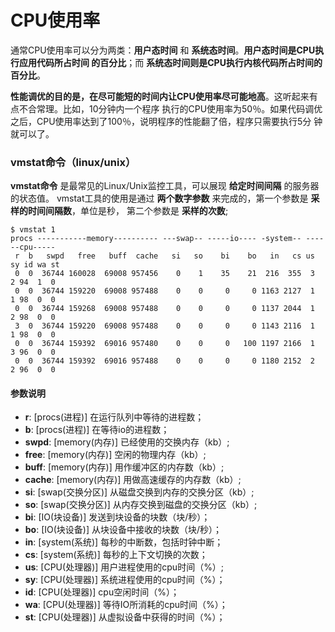CPU使用率
=====================================================
通常CPU使用率可以分为两类：**用户态时间** 和 **系统态时间**。**用户态时间是CPU执行应用代码所占时间
的百分比**；而 **系统态时间则是CPU执行内核代码所占时间的百分比**。

**性能调优的目的是，在尽可能短的时间内让CPU使用率尽可能地高**。这听起来有点不合常理。比如，10分钟内一个程序
执行的CPU使用率为50％。如果代码调优之后，CPU使用率达到了100％，说明程序的性能翻了倍，程序只需要执行5分
钟就可以了。

### vmstat命令（linux/unix）
**vmstat命令** 是最常见的Linux/Unix监控工具，可以展现 **给定时间间隔** 的服务器的状态值。
vmstat工具的使用是通过 **两个数字参数** 来完成的，第一个参数是 **采样的时间间隔数**，单位是秒，
第二个参数是 **采样的次数**;
```shell
$ vmstat 1
procs -----------memory---------- ---swap-- -----io---- -system-- ------cpu-----
 r  b   swpd   free   buff  cache   si   so    bi    bo   in   cs us sy id wa st
 0  0  36744 160028  69008 957456    0    1    35    21  216  355  3  2 94  1  0
 0  0  36744 159220  69008 957488    0    0     0     0 1163 2127  1  1 98  0  0
 0  0  36744 159268  69008 957488    0    0     0     0 1137 2044  1  2 98  0  0
 3  0  36744 159220  69008 957488    0    0     0     0 1143 2116  1  1 98  0  0
 0  0  36744 159392  69016 957480    0    0     0   100 1197 2166  1  3 96  0  0
 0  0  36744 159392  69016 957488    0    0     0     0 1180 2152  2  2 96  0  0
```
#### 参数说明
+ **r**: [procs(进程)] 在运行队列中等待的进程数；
+ **b**: [procs(进程)] 在等待io的进程数；
+ **swpd**: [memory(内存)] 已经使用的交换内存（kb）;
+ **free**: [memory(内存)] 空闲的物理内存（kb）;
+ **buff**: [memory(内存)] 用作缓冲区的内存数（kb）;
+ **cache**: [memory(内存)] 用做高速缓存的内存数（kb）;
+ **si**: [swap(交换分区)] 从磁盘交换到内存的交换分区（kb）;
+ **so**: [swap(交换分区)] 从内存交换到磁盘的交换分区（kb）;
+ **bi**: [IO(块设备)] 发送到块设备的块数（块/秒）；
+ **bo**: [IO(块设备)] 从块设备中接收的块数（块/秒）；
+ **in**: [system(系统)] 每秒的中断数，包括时钟中断；
+ **cs**: [system(系统)] 每秒的上下文切换的次数；
+ **us**: [CPU(处理器)] 用户进程使用的cpu时间（%）;
+ **sy**: [CPU(处理器)] 系统进程使用的cpu时间（%）；
+ **id**: [CPU(处理器)] cpu空闲时间（%）；
+ **wa**: [CPU(处理器)] 等待IO所消耗的cpu时间（%）；
+ **st**: [CPU(处理器)] 从虚拟设备中获得的时间（%）；
